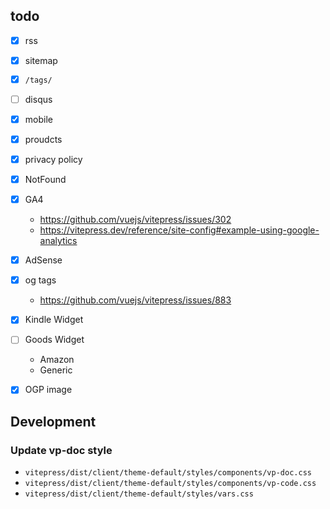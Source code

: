 ## todo

- [x] rss
- [x] sitemap
- [x] `/tags/`
- [ ] disqus
- [x] mobile
- [x] proudcts
- [x] privacy policy
- [x] NotFound
- [x] GA4
  - https://github.com/vuejs/vitepress/issues/302
  - https://vitepress.dev/reference/site-config#example-using-google-analytics
- [x] AdSense
- [x] og tags
  - https://github.com/vuejs/vitepress/issues/883
- [x] Kindle Widget
- [ ] Goods Widget
  - Amazon
  - Generic
- [x] OGP image


## Development

### Update vp-doc style

- `vitepress/dist/client/theme-default/styles/components/vp-doc.css`
- `vitepress/dist/client/theme-default/styles/components/vp-code.css`
- `vitepress/dist/client/theme-default/styles/vars.css`
